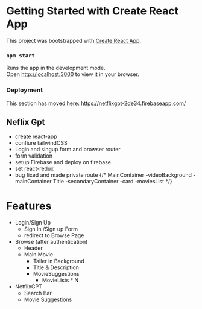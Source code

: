 # Getting Started with Create React App

This project was bootstrapped with [Create React App](https://github.com/facebook/create-react-app).

### `npm start`

Runs the app in the development mode.\
Open [http://localhost:3000](http://localhost:3000) to view it in your browser.

### Deployment

This section has moved here: https://netflixgpt-2de34.firebaseapp.com/

## Neflix Gpt

- create react-app
- confiure tailwindCSS
- Login and singup form and browser router
- form validation
- setup Firebase and deploy on firebase
- set react-redux
- bug fixed and made private route
 {/* 
      MainContainer
        -videoBackground
        - mainContainer Title
      -secondaryContainer 
        -card
        -moviesList
      */}

# Features

- Login/Sign Up
  - Sign In /Sign up Form
  - redirect to Browse Page
- Browse (after authentication)
  - Header
  - Main Movie
    - Tailer in Background
    - Title & Description
    - MovieSuggestions
      - MovieLists \* N
- NetflixGPT
  - Search Bar
  - Movie Suggestions

